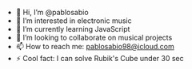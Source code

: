 - 👋 Hi, I’m @pablosabio
- 👀 I’m interested in electronic music
- 🌱 I’m currently learning JavaScript
- 💞️ I’m looking to collaborate on musical projects
- 📫 How to reach me: pablosabio98@icloud.com
- ⚡ Cool fact: I can solve Rubik's Cube under 30 sec

<!---
pablosabio/pablosabio is a ✨ special ✨ repository because its `README.md` (this file) appears on your GitHub profile.
You can click the Preview link to take a look at your changes.
--->
